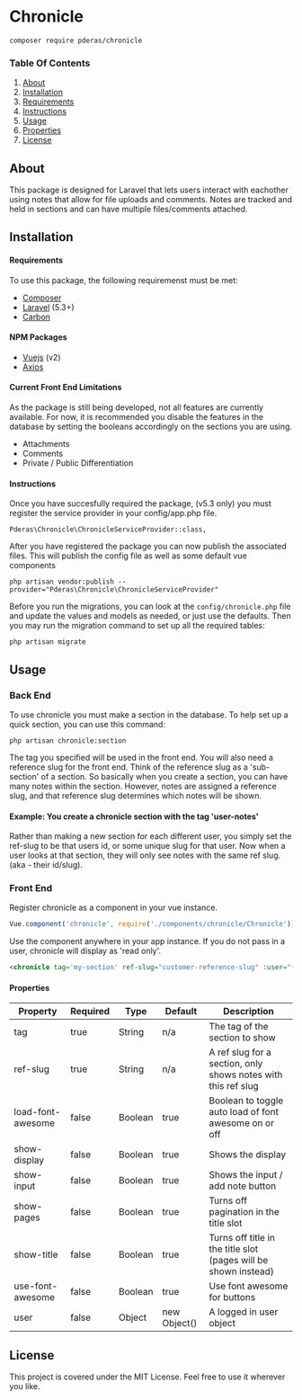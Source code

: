 # Chronicle
```
composer require pderas/chronicle
```

### Table Of Contents
1. [About](#about)
2. [Installation](#installation)
3. [Requirements](#requirements)
4. [Instructions](#instructions)
5. [Usage](#usage)
6. [Properties](#properties)
7. [License](#license)

## About
This package is designed for Laravel that lets users interact with eachother using notes that allow for file uploads and comments. Notes are tracked and held in sections and can have multiple files/comments attached.

## Installation
#### Requirements
To use this package, the following requiremenst must be met:
- [Composer](https://getcomposer.org/)
- [Laravel](https://laravel.com/) (5.3+)
- [Carbon](https://carbon.nesbot.com/)

#### NPM Packages
- [Vuejs](https://vuejs.org/) (v2)
- [Axios](https://github.com/axios/axios)

#### Current Front End Limitations
As the package is still being developed, not all features are currently available. For now, it is recommended you disable the features in the database by setting the booleans accordingly on the sections you are using.
- Attachments
- Comments
- Private / Public Differentiation

#### Instructions
Once you have succesfully required the package, (v5.3 only) you must register the service provider in your config/app.php file.
```
Pderas\Chronicle\ChronicleServiceProvider::class,
```

After you have registered the package you can now publish the associated files. This will publish the config file as well as some default vue components
```
php artisan vendor:publish --provider="Pderas\Chronicle\ChronicleServiceProvider"
```

Before you run the migrations, you can look at the `config/chronicle.php` file and update the values and models as needed, or just use the defaults. Then you may run the migration command to set up all the required tables:
```
php artisan migrate
```

## Usage
### Back End
To use chronicle you must make a section in the database. To help set up a quick section, you can use this command:
```
php artisan chronicle:section
```
The tag you specified will be used in the front end. You will also need a reference slug for the front end. Think of the reference slug as a 'sub-section' of a section. So basically when you create a section, you can have many notes within the section. However, notes are assigned a reference slug, and that reference slug determines which notes will be shown.

#### Example: You create a chronicle section with the tag 'user-notes'
Rather than making a new section for each different user, you simply set the ref-slug to be that users id, or some unique slug for that user. Now when a user looks at that section, they will only see notes with the same ref slug. (aka - their id/slug).

### Front End

Register chronicle as a component in your vue instance.
```javascript
Vue.component('chronicle', require('./components/chronicle/Chronicle'));
```

Use the component anywhere in your app instance. If you do not pass in a user, chronicle will display as 'read only'.
```html
<chronicle tag='my-section' ref-slug="customer-reference-slug" :user="{{ json_encode(Auth::user()) }}"></chronicle>
```

#### Properties
| Property          | Required | Type    | Default      | Description                                                     |
|-------------------|----------|---------|--------------|-----------------------------------------------------------------|
| tag               | true     | String  | n/a          | The tag of the section to show                                  |
| ref-slug          | true     | String  | n/a          | A ref slug for a section, only shows notes with this ref slug   |
| load-font-awesome | false    | Boolean | true         | Boolean to toggle auto load of font awesome on or off           |
| show-display      | false    | Boolean | true         | Shows the display                                               |
| show-input        | false    | Boolean | true         | Shows the input / add note button                               |
| show-pages        | false    | Boolean | true         | Turns off pagination in the title slot                          |
| show-title        | false    | Boolean | true         | Turns off title in the title slot (pages will be shown instead) |
| use-font-awesome  | false    | Boolean | true         | Use font awesome for buttons                                    |
| user              | false    | Object  | new Object() | A logged in user object                                         |


## License
This project is covered under the MIT License. Feel free to use it wherever you like.
